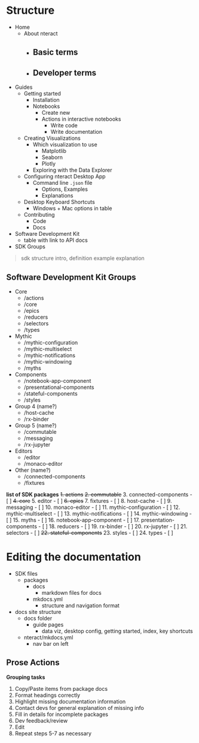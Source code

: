 # Structure

- Home
    - About nteract
        - Basic terms
            - 
        - Developer terms
            - 
- Guides
    - Getting started
        - Installation
        - Notebooks
            - Create new
            - Actions in interactive notebooks
                - Write code
                - Write documentation
    - Creating Visualizations
        - Which visualization to use
            - Matplotlib
            - Seaborn
            - Plotly
        - Exploring with the Data Explorer
    - Configuring nteract Desktop App
        - Command line `.json` file
            - Options, Examples
            - Explanations
    - Desktop Keyboard Shortcuts
        - Windows + Mac options in table
    - Contributing
        - Code
        - Docs
- Software Development Kit
    - table with link to API docs
- SDK Groups

> sdk structure
>    intro, definition
>    example
>    explanation

## Software Development Kit Groups
- Core
    - /actions
    - /core
    - /epics
    - /reducers
    - /selectors
    - /types
- Mythic
    - /mythic-configuration
    - /mythic-multiselect
    - /mythic-notifications
    - /mythic-windowing
    - /myths
- Components
    - /notebook-app-component
    - /presentational-components
    - /stateful-components
    - /styles
- Group 4 (name?)
    - /host-cache
    - /rx-binder
- Group 5 (name?)
    - /commutable
    - /messaging
    - /rx-jupyter
- Editors
    - /editor
    - /monaco-editor
- Other (name?)
    - /connected-components
    - /fixtures

**list of SDK packages**
~~1. actions~~
~~2. commutable~~
3. connected-components
    - [ ]
~~4. core~~
5. editor
    - [ ]
~~6. epics~~
7. fixtures
    - [ ]
8. host-cache
    - [ ]
9. messaging
    - [ ]
10. monaco-editor
    - [ ]
11. mythic-configuration
    - [ ]
12. mythic-multiselect
    - [ ]
13. mythic-notifications
    - [ ]
14. mythic-windowing
    - [ ]
15. myths
    - [ ]
16. notebook-app-component
    - [ ]
17. presentation-components
    - [ ]
18. reducers
    - [ ]
19. rx-binder
    - [ ]
20. rx-jupyter
    - [ ]
21. selectors
    - [ ]
~~22. stateful-components~~
23. styles
    - [ ]
24. types
    - [ ]

# Editing the documentation
- SDK files
    - packages
        - docs
            - markdown files for docs
        - mkdocs.yml
            - structure and navigation format
- docs site structure
    - docs folder
        - guide pages
            - data viz, desktop config, getting started, index, key shortcuts
    - nteract/mkdocs.yml
        - nav bar on left

## Prose Actions
**Grouping tasks**
1. Copy/Paste items from package docs
2. Format headings correctly
3. Highlight missing documentation information
4. Contact devs for general explanation of missing info
5. Fill in details for incomplete packages
6. Dev feedback/review
7. Edit
8. Repeat steps 5-7 as necessary